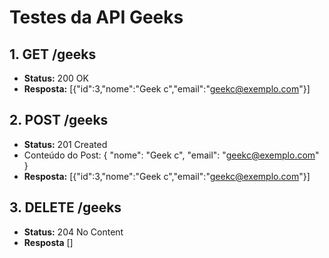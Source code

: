 # Testes da API Geeks

## 1. GET /geeks
- **Status:** 200 OK
- **Resposta:** 
[{"id":3,"nome":"Geek c","email":"geekc@exemplo.com"}]

## 2. POST /geeks
- **Status:** 201 Created
- Conteúdo do Post:
{ 
  "nome": "Geek c",
  "email": "geekc@exemplo.com" 
}
- **Resposta:** 
[{"id":3,"nome":"Geek c","email":"geekc@exemplo.com"}]

## 3. DELETE /geeks
- **Status:** 204 No Content
- **Resposta**
[]

